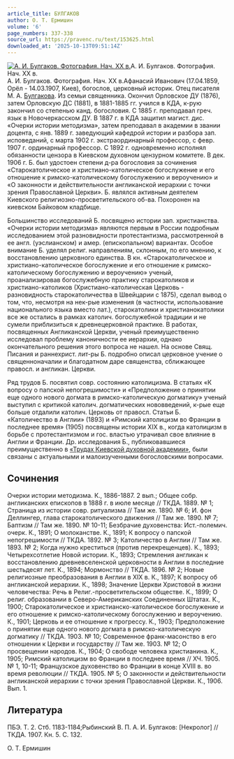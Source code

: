 ```yaml
---
article_title: БУЛГАКОВ
author: О. Т. Ермишин
volume: '6'
page_numbers: 337-338
source_url: https://pravenc.ru/text/153625.html
downloaded_at: '2025-10-13T09:51:14Z'
---
```


[![А. И. Булгаков. Фотография. Нач. ХХ в.](https://pravenc.ru/data/293/461/1234/i200.jpg "Кликните для увеличения картинки")](https://pravenc.ru/data/293/461/1234/i400.jpg)А. И. Булгаков. Фотография. Нач. ХХ в.  
А. И. Булгаков. Фотография. Нач. ХХ в.Афанасий Иванович (17.04.1859, Орёл - 14.03.1907, Киев), богослов, церковный историк. Отец писателя М. А. [Булгакова](https://pravenc.ru/text/Булгаков.html). Из семьи священника. Окончил Орловское ДУ (1876), затем Орловскую ДС (1881), в 1881-1885 гг. учился в КДА, к-рую закончил со степенью канд. богословия. С 1885 г. преподавал греч. язык в Новочеркасском ДУ. В 1887 г. в КДА защитил магист. дис. «Очерки истории методизма», затем преподавал в академии в звании доцента, с янв. 1889 г. заведующий кафедрой истории и разбора зап. исповеданий, с марта 1902 г. экстраординарный профессор, с февр. 1907 г. ординарный профессор. С 1892 г. одновременно исполнял обязанности цензора в Киевском духовном цензурном комитете. В дек. 1906 г. Б. был удостоен степени д-ра богословия за сочинения «Старокатолическое и христиано-католическое богослужение и его отношение к римско-католическому богослужению и вероучению» и «О законности и действительности англиканской иерархии с точки зрения Православной Церкви». Б. являлся активным деятелем Киевского религиозно-просветительского об-ва. Похоронен на киевском Байковом кладбище.

Большинство исследований Б. посвящено истории зап. христианства. «Очерки истории методизма» являются первым в России подробным исследованием этой разновидности протестантизма, рассмотренной в ее англ. (уэслианском) и амер. (епископальном) вариантах. Особое внимание Б. уделял религ. направлениям, склонным, по его мнению, к восстановлению церковного единства. В кн. «Старокатолическое и христиано-католическое богослужение и его отношение к римско-католическому богослужению и вероучению» ученый, проанализировав богослужебную практику старокатоликов и христиано-католиков (Христиано-католическая Церковь - разновидность старокатоличества в Швейцарии с 1875), сделал вывод о том, что, несмотря на нек-рые изменения (в частности, использование национального языка вместо лат.), старокатолики и христианокатолики все же остались в рамках католич. богослужебной традиции и не сумели приблизиться к древнецерковной практике. В работах, посвященных Англиканской Церкви, ученый преимущественно исследовал проблему каноничности ее иерархии, однако окончательного решения этого вопроса не нашел. На основе Свящ. Писания и раннехрист. лит-ры Б. подробно описал церковное учение о священноначалии и благодатном даре священства, сближающее правосл. и англикан. Церкви.

Ряд трудов Б. посвятил совр. состоянию католицизма. В статьях «К вопросу о папской непогрешимости» и «Предположение о принятии еще одного нового догмата в римско-католическую догматику» ученый выступил с критикой католич. догматических нововведений, к-рые еще больше отдалили католич. Церковь от правосл. Статьи Б. «Католичество в Англии» (1893) и «Римский католицизм во Франции в последнее время» (1905) посвящены истории XIX в., когда католицизм в борьбе с протестантизмом и гос. властью утрачивал свое влияние в Англии и Франции. Др. исследования Б., публиковавшиеся преимущественно в [«Трудах Киевской духовной академии»](<https://pravenc.ru/text/ Трудах Киевской духовной академии .html>), были связаны с актуальными и малоизученными богословскими вопросами.

## Сочинения

Очерки истории методизма. К., 1886-1887. 2 вып.; Общее собр. англиканских епископов в 1888 г. в июле месяце // ТКДА. 1889. № 1; Страница из истории совр. ритуализма // Там же. 1890. № 6; И. фон Деллингер, глава старокатолического движения // Там же. 1890. № 7; Баптизм // Там же. 1890. № 10-11; Безбрачие духовенства: Ист.-полемич. очерк. К., 1891; О молоканстве. К., 1891; К вопросу о папской непогрешимости // ТКДА. 1892. № 3; Католичество в Англии // Там же. 1893. № 2; Когда нужно креститься (против перекрещенцев). К., 1893; Четырехсотлетие Новой истории. К., 1893; Стремления англикан к восстановлению древневселенской церковности в Англии в последние шестьдесят лет. К., 1894; Мормонство // ТКДА. 1896. № 2; Новые религиозные преобразования в Англии в XIX в. К., 1897; К вопросу об англиканской иерархии. К., 1898; Значение Церкви Христовой в жизни человечества: Речь в Религ.-просветительском обществе. К., 1899; О религ. образовании в Северо-Американских Соединенных Штатах. К., 1900; Старокатолическое и христианско-католическое богослужение и его отношение к римско-католическому богослужению и вероучению. К., 1901; Церковь и ее отношение к прогрессу. К., 1903; Предположение о принятии еще одного нового догмата в римско-католическую догматику // ТКДА. 1903. № 10; Современное франк-масонство в его отношении к Церкви и государству // Там же. 1903. № 12; О просвещении народов. К., 1904; О свободе человека христианина. К., 1905; Римский католицизм во Франции в последнее время // ХЧ. 1905. № 1, 10-11; Французское духовенство во Франции в конце XVIII в. во время революции // ТКДА. 1905. № 5; О законности и действительности англиканской иерархии с точки зрения Православной Церкви. К., 1906. Вып. 1.

## Литература

ПБЭ. Т. 2. Стб. 1183-1184;Рыбинский В. П. А. И. Булгаков: [Некролог] // ТКДА. 1907. Кн. 5. С. 132.

О. Т. Ермишин
